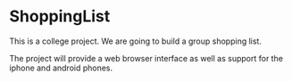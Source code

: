 # ShoppingList

This is a college project. We are going to build a group shopping list. 

The project will provide a web browser interface as well as support for the iphone and android phones.  
